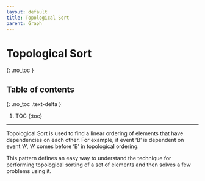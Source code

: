 ```yaml
---
layout: default
title: Topological Sort
parent: Graph
---
```


# Topological Sort

{: .no_toc }

## Table of contents
{: .no_toc .text-delta }

1. TOC
{:toc}

---

Topological Sort is used to find a linear ordering of elements that have dependencies on each other. For example, if event ‘B’ is dependent on event ‘A’, ‘A’ comes before ‘B’ in topological ordering.

This pattern defines an easy way to understand the technique for performing topological sorting of a set of elements and then solves a few problems using it.